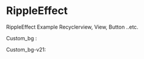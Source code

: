 # RippleEffect
RippleEffect Example Recyclerview, View, Button ..etc.

Custom_bg : 

<?xml version="1.0" encoding="utf-8"?>
<selector xmlns:android="http://schemas.android.com/apk/res/android">
    <item android:state_pressed="true">
        <shape>
            <solid android:color="@android:color/holo_blue_light"></solid>
        </shape>
    </item>
    <item>
        <shape>
            <solid android:color="@android:color/white"></solid>
        </shape>
    </item>
</selector>

Custom_bg-v21: 

<?xml version="1.0" encoding="utf-8"?>
<ripple
    xmlns:android="http://schemas.android.com/apk/res/android"
    android:color="@android:color/holo_blue_light">
    <item
        android:id="@android:id/mask"
        android:drawable="@android:color/white" />
</ripple>
